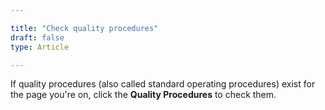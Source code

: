 ```yaml
---

title: "Check quality procedures"
draft: false
type: Article

---
```


If quality procedures (also called standard operating procedures) exist for the page you're on, click the **Quality Procedures** to check them.

​